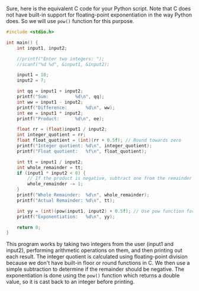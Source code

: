 Sure, here is the equivalent C code for your Python script. Note that C does not have built-in support for floating-point exponentiation in the way Python does. So we will use `pow()` function for this purpose.

```c
#include <stdio.h>

int main() {
    int input1, input2;

    //printf("Enter two integers: ");
    //scanf("%d %d", &input1, &input2);

    input1 = 18;
    input2 = 7;

    int qq = input1 + input2;
    printf("Sum: 		  %d\n", qq);
    int ww = input1 - input2;
    printf("Difference: 	  %d\n", ww);
    int ee = input1 * input2;
    printf("Product: 	  %d\n", ee);

    float rr = (float)input1 / input2;
    int integer_quotient = rr;
    float float_quotient = (int)(rr + 0.5f); // Round towards zero
    printf("Integer quotient: %d\n", integer_quotient);
    printf("Float quotient:   %f\n", float_quotient);

    int tt = input1 / input2;
    int whole_remainder = tt;
    if (input1 * input2 < 0) {
        // If the product is negative, subtract one from the remainder
        whole_remainder -= 1;
    }
    printf("Whole Remainder:  %d\n", whole_remainder);
    printf("Actual Remainder: %d\n", tt);

    int yy = (int)(pow(input1, input2) + 0.5f); // Use pow function for exponentiation
    printf("Exponentiation:   %d\n", yy);

    return 0;
}
```
This program works by taking two integers from the user (input1 and input2), performing arithmetic operations on them, and then printing out each result. The integer quotient is calculated using floating-point division because we don't have built-in floor or round functions in C. We then use a simple subtraction to determine if the remainder should be negative. The exponentiation is done using the `pow()` function which returns a double value, so it is cast back to an integer before printing.
